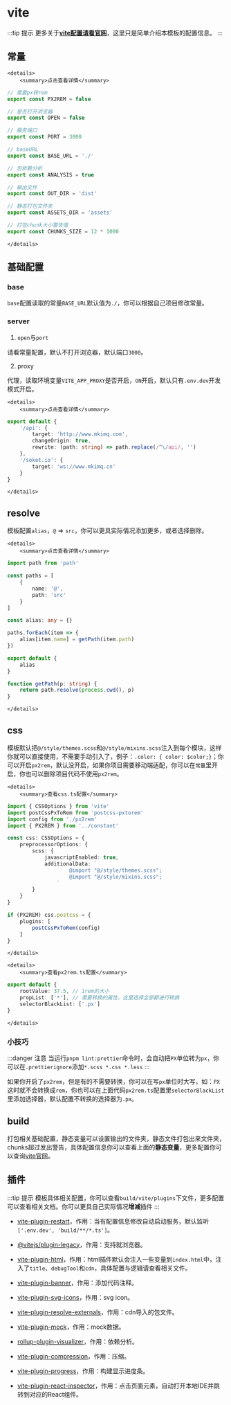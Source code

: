 # vite

:::tip 提示
更多关于[**vite配置请看官网**](https://cn.vitejs.dev/)，这里只是简单介绍本模板的配置信息。
:::

## 常量

```mdx-code-block
<details>
    <summary>点击查看详情</summary>
```

```ts
// 需要px转rem
export const PX2REM = false

// 是否打开浏览器
export const OPEN = false

// 服务端口
export const PORT = 3000

// baseURL
export const BASE_URL = './'

// 包依赖分析
export const ANALYSIS = true

// 输出文件
export const OUT_DIR = 'dist'

// 静态打包文件夹
export const ASSETS_DIR = 'assets'

// 打包chunk大小警告值
export const CHUNKS_SIZE = 12 * 1000
```

```mdx-code-block
</details>
```

## 基础配置

### base

`base`配置读取的常量`BASE_URL`默认值为`./`，你可以根据自己项目修改常量。

### server

1. `open`与`port`

请看常量配置，默认不打开浏览器，默认端口`3000`。

2. proxy

代理，读取环境变量`VITE_APP_PROXY`是否开启，`ON`开启，默认只有`.env.dev`开发模式开启。

```mdx-code-block
<details>
    <summary>点击查看详情</summary>
```

```ts
export default {
    '/api': {
        target: 'http://www.mkimq.com',
        changeOrigin: true,
        rewrite: (path: string) => path.replace(/^\/api/, '')
    },
    '/soket.io': {
        target: 'ws://www.mkimq.cn'
    }
}
```

```mdx-code-block
</details>
```

## resolve

模板配置`alias`，`@` => `src`，你可以更具实际情况添加更多，或者选择删除。

```mdx-code-block
<details>
    <summary>点击查看详情</summary>
```

```ts
import path from 'path'

const paths = [
    {
        name: '@',
        path: 'src'
    }
]

const alias: any = {}

paths.forEach(item => {
    alias[item.name] = getPath(item.path)
})

export default {
    alias
}

function getPath(p: string) {
    return path.resolve(process.cwd(), p)
}
```

```mdx-code-block
</details>
```

## css

模板默认把`@/style/themes.scss`和`@/style/mixins.scss`注入到每个模块，这样你就可以直接使用，不需要手动引入了，例子：`.color: { color: $color;}`；你可以开启`px2rem`，默认没开启，如果你项目需要移动端适配，你可以在`常量`里开启，你也可以删除项目代码不使用`px2rem`。

```mdx-code-block
<details>
    <summary>查看css.ts配置</summary>
```

```ts
import { CSSOptions } from 'vite'
import postCssPxToRem from 'postcss-pxtorem'
import config from './px2rem'
import { PX2REM } from '../constant'

const css: CSSOptions = {
    preprocessorOptions: {
        scss: {
            javascriptEnabled: true,
            additionalData: `
                    @import "@/style/themes.scss";
                    @import "@/style/mixins.scss";
                `
        }
    }
}

if (PX2REM) css.postcss = {
    plugins: [
        postCssPxToRem(config)
    ]
}
```

```mdx-code-block
</details>
```

```mdx-code-block
<details>
    <summary>查看px2rem.ts配置</summary>
```

```ts
export default {
    rootValue: 37.5, // 1rem的大小
    propList: ['*'], // 需要转换的属性，这里选择全部都进行转换
    selectorBlackList: ['.px']
}
```

```mdx-code-block
</details>
```

### 小技巧

:::danger 注意
当运行`pnpm lint:prettier`命令时，会自动把`PX`单位转为`px`，你可以在`.prettierignore`添加`*.scss *.css *.less`
:::

如果你开启了`px2rem`，但是有的不需要转换，你可以在写`px`单位时大写，如：`PX`这时就不会转换成`rem`，你也可以在上面代码`px2rem.ts`配置里`selectorBlackList`里添加选择器，默认配置不转换的选择器为`.px`。

## build

打包相关基础配置，静态变量可以设置输出的文件夹，静态文件打包出来文件夹，chunks超过发出警告，具体配置信息你可以查看上面的**静态变量**，更多配置你可以查询[vite官网](https://cn.vitejs.dev/config/build-options.html)。

## 插件

:::tip 提示
模板具体相关配置，你可以查看`build/vite/plugins`下文件，更多配置可以查看相关文档。你可以更具自己实际情况**增减**插件
:::

+ [vite-plugin-restart](https://www.npmjs.com/package/vite-plugin-restart)，作用：当有配置信息修改自动启动服务，默认监听`['.env.dev', 'build/**/*.ts']`。

+ [@vitejs/plugin-legacy](https://www.npmjs.com/package/@vitejs/plugin-legacy)，作用：支持就浏览器。

+ [vite-plugin-html](https://www.npmjs.com/package/vite-plugin-html)，作用：html插件默认会注入一些变量到`index.html`中，注入了`title`、`debugTool`和`cdn`，具体配置与逻辑请查看相关文件。

+ [vite-plugin-banner](https://www.npmjs.com/package/vite-plugin-banner)，作用：添加代码注释。

+ [vite-plugin-svg-icons](https://www.npmjs.com/package/vite-plugin-svg-icons)，作用：svg icon。

+ [vite-plugin-resolve-externals](https://www.npmjs.com/package/vite-plugin-resolve-externals)，作用：cdn导入的包文件。

+ [vite-plugin-mock](https://www.npmjs.com/package/vite-plugin-mock)，作用：mock数据。

+ [rollup-plugin-visualizer](https://www.npmjs.com/package/rollup-plugin-visualizer)，作用：依赖分析。

+ [vite-plugin-compression](https://www.npmjs.com/package/vite-plugin-compression)，作用：压缩。

+ [vite-plugin-progress](https://www.npmjs.com/package/vite-plugin-progress)，作用：构建显示进度条。

+ [vite-plugin-react-inspector](https://www.npmjs.com/package/vite-plugin-react-inspector)，作用：点击页面元素，自动打开本地IDE并跳转到对应的React组件。
